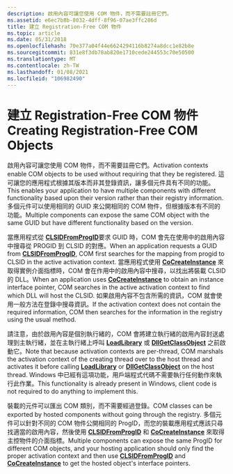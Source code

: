 ```yaml
---
description: 啟用內容可讓您使用 COM 物件，而不需要註冊它們。
ms.assetid: e6ec7b8b-8032-4dff-8f96-07ae3ffc286d
title: 建立 Registration-Free COM 物件
ms.topic: article
ms.date: 05/31/2018
ms.openlocfilehash: 70e377a04f44e6624294116b8274a8dcc1e82b8e
ms.sourcegitcommit: 831e8f3db78ab820e1710cede244553c70e50500
ms.translationtype: MT
ms.contentlocale: zh-TW
ms.lasthandoff: 01/08/2021
ms.locfileid: "106982490"
---
```

# <a name="creating-registration-free-com-objects"></a><span data-ttu-id="9fd8f-103">建立 Registration-Free COM 物件</span><span class="sxs-lookup"><span data-stu-id="9fd8f-103">Creating Registration-Free COM Objects</span></span>

<span data-ttu-id="9fd8f-104">啟用內容可讓您使用 COM 物件，而不需要註冊它們。</span><span class="sxs-lookup"><span data-stu-id="9fd8f-104">Activation contexts enable COM objects to be used without requiring that they be registered.</span></span> <span data-ttu-id="9fd8f-105">這可讓您的應用程式根據其版本而非其登錄資訊，讓多個元件具有不同的功能。</span><span class="sxs-lookup"><span data-stu-id="9fd8f-105">This enables your application to have multiple components with different functionality based upon their version rather than their registry information.</span></span> <span data-ttu-id="9fd8f-106">多個元件可以使用相同的 GUID 來公開相同的 COM 物件，但根據版本有不同的功能。</span><span class="sxs-lookup"><span data-stu-id="9fd8f-106">Multiple components can expose the same COM object with the same GUID but have different functionality based on the version.</span></span>

<span data-ttu-id="9fd8f-107">當應用程式從 [**CLSIDFromProgID**](/windows/win32/api/combaseapi/nf-combaseapi-clsidfromprogid)要求 GUID 時，COM 會先在使用中的啟用內容中搜尋從 PROGID 到 CLSID 的對應。</span><span class="sxs-lookup"><span data-stu-id="9fd8f-107">When an application requests a GUID from [**CLSIDFromProgID**](/windows/win32/api/combaseapi/nf-combaseapi-clsidfromprogid), COM first searches for the mapping from progid to CLSID in the active activation context.</span></span> <span data-ttu-id="9fd8f-108">當應用程式使用 [**CoCreateInstance**](/windows/win32/api/combaseapi/nf-combaseapi-cocreateinstance) 來取得實例介面指標時，COM 會在作用中的啟用內容中搜尋，以找出將裝載 CLSID 的 DLL。</span><span class="sxs-lookup"><span data-stu-id="9fd8f-108">When an application uses [**CoCreateInstance**](/windows/win32/api/combaseapi/nf-combaseapi-cocreateinstance) to obtain an instance interface pointer, COM searches in the active activation context to find which DLL will host the CLSID.</span></span> <span data-ttu-id="9fd8f-109">如果啟用內容不包含所需的資訊，COM 就會使用一般方法在登錄中搜尋資訊。</span><span class="sxs-lookup"><span data-stu-id="9fd8f-109">If the activation context does not contain the required information, COM then searches for the information in the registry using the usual method.</span></span>

<span data-ttu-id="9fd8f-110">請注意，由於啟用內容是個別執行緒的，COM 會將建立執行緒的啟用內容封送處理到主執行緒，並在主執行緒上呼叫 [**LoadLibrary**](/windows/desktop/api/libloaderapi/nf-libloaderapi-loadlibrarya) 或 [**DllGetClassObject**](/windows/win32/api/combaseapi/nf-combaseapi-dllgetclassobject) 之前啟動它。</span><span class="sxs-lookup"><span data-stu-id="9fd8f-110">Note that because activation contexts are per-thread, COM marshals the activation context of the creating thread over to the host thread and activates it before calling [**LoadLibrary**](/windows/desktop/api/libloaderapi/nf-libloaderapi-loadlibrarya) or [**DllGetClassObject**](/windows/win32/api/combaseapi/nf-combaseapi-dllgetclassobject) on the host thread.</span></span> <span data-ttu-id="9fd8f-111">Windows 中已經有這項功能，用戶端程式代碼不需要執行任何動作來執行此作業。</span><span class="sxs-lookup"><span data-stu-id="9fd8f-111">This functionality is already present in Windows, client code is not required to do anything to implement this.</span></span>

<span data-ttu-id="9fd8f-112">裝載的元件可以匯出 COM 類別，而不需要經過登錄。</span><span class="sxs-lookup"><span data-stu-id="9fd8f-112">COM classes can be exported by hosted components without going through the registry.</span></span> <span data-ttu-id="9fd8f-113">多個元件可以針對不同的 COM 物件公開相同的 ProgID，而您的裝載應用程式應該只尋找適當的啟用內容，然後使用 [**CLSIDFromProgID**](/windows/win32/api/combaseapi/nf-combaseapi-clsidfromprogid) 和 [**CoCreateInstance**](/windows/win32/api/combaseapi/nf-combaseapi-cocreateinstance) 來取得主控物件的介面指標。</span><span class="sxs-lookup"><span data-stu-id="9fd8f-113">Multiple components can expose the same ProgID for different COM objects, and your hosting application should only find the proper activation context and then use [**CLSIDFromProgID**](/windows/win32/api/combaseapi/nf-combaseapi-clsidfromprogid) and [**CoCreateInstance**](/windows/win32/api/combaseapi/nf-combaseapi-cocreateinstance) to get the hosted object's interface pointers.</span></span>

 

 
